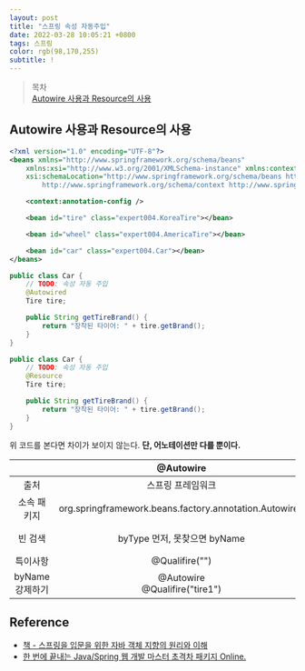 ```yaml
---
layout: post 
title: "스프링 속성 자동주입"
date: 2022-03-28 10:05:21 +0800 
tags: 스프링
color: rgb(98,170,255)
subtitle: !
---
```


> 목차 <br>
> [Autowire 사용과 Resource의 사용](#Autowire-사용과-Resource의-사용)<br>

 
## Autowire 사용과 Resource의 사용

```xml
<?xml version="1.0" encoding="UTF-8"?>
<beans xmlns="http://www.springframework.org/schema/beans"
	xmlns:xsi="http://www.w3.org/2001/XMLSchema-instance" xmlns:context="http://www.springframework.org/schema/context"
	xsi:schemaLocation="http://www.springframework.org/schema/beans http://www.springframework.org/schema/beans/spring-beans.xsd
		http://www.springframework.org/schema/context http://www.springframework.org/schema/context/spring-context-3.1.xsd">

	<context:annotation-config />

	<bean id="tire" class="expert004.KoreaTire"></bean>

	<bean id="wheel" class="expert004.AmericaTire"></bean>

	<bean id="car" class="expert004.Car"></bean>
</beans>
```

```java
public class Car {
    // TODO: 속성 자동 주입
	@Autowired
	Tire tire;

	public String getTireBrand() {
		return "장착된 타이어: " + tire.getBrand();
	}
}

public class Car {
    // TODO: 속성 자동 주입
    @Resource
    Tire tire;

    public String getTireBrand() {
        return "장착된 타이어: " + tire.getBrand();
    }
}
```

위 코드를 본다면 차이가 보이지 않는다. **단, 어노테이션만 다를 뿐이다.**

||@Autowire|@Resource|
|:---:|:---:|:---:|
|출처|스프링 프레임워크|표준 자바|
|소속 패키지|org.springframework.beans.factory.annotation.Autowired|import javax.annotation.Resource|
|빈 검색|byType 먼저, 못찾으면 byName| byName 먼저, 못찾으면 byType|
|특이사항|@Qualifire("")|name 어트리뷰트|
|byName 강제하기|@Autowire <br> @Qualifire("tire1")|@Resource(name = "tire1")|



## Reference
- [책 - 스프링을 입문을 위한 자바 객체 지향의 원리와 이해](https://www.aladin.co.kr/shop/wproduct.aspx?ItemId=55641908)
- [한 번에 끝내는 Java/Spring 웹 개발 마스터 초격차 패키지 Online.]()
